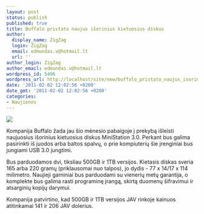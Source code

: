 ```yaml
---
layout: post
status: publish
published: true
title: Buffalo pristato naujus išorinius kietuosius diskus
author:
  display_name: ZigZag
  login: ZigZag
  email: edmundas.v@hotmail.lt
  url: ''
author_login: ZigZag
author_email: edmundas.v@hotmail.lt
wordpress_id: 5496
wordpress_url: http://localhost/site/new/buffalo_pristato_naujus_isorinius_kietuosius_diskus/
date: '2011-02-02 12:02:56 +0200'
date_gmt: '2011-02-02 12:02:56 +0200'
categories:
- Naujienos
---
```

<div class="imgright"><img src="http://technews.lt/upload/e624fb0a1dc6fcd3d090d97e7a29d48b317.jpg"  /></div>
<p>Kompanija Buffalo žada jau šio mėnesio pabaigoje į prekybą išleisti naujuosius išorinius kietuosius diskus MiniStation 3.0. Perkant bus galima pasirinkti iš juodos arba baltos spalvų, o prie kompiuterių šie įrenginiai bus jungiami USB 3.0 jungtimi. </p>
<p>Bus parduodamos dvi, tiksliau 500GB ir 1TB versijos. Kietasis diskas sveria 165 arba 220 gramų (priklausomai nuo talpos), jo dydis - 77 x 14/17 x 114 milimetro. Naujieji gaminiai bus parduodami su vienerių metų garantija, o komplekte bus galima rasti programinę įrangą, skirtą duomenų šifravimui ir atsarginių kopijų darymui.</p>
<p>Kompanija patvirtino, kad 500GB ir 1TB versijos JAV rinkoje kainuos atitinkamai 141 ir 206 JAV dolerius.<br /></p>
